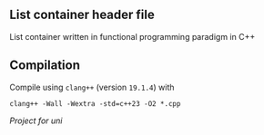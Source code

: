 ## List container header file
List container written in functional programming paradigm in C++
## Compilation
Compile using `clang++` (version `19.1.4`) with
```
clang++ -Wall -Wextra -std=c++23 -O2 *.cpp
```
*Project for uni*
